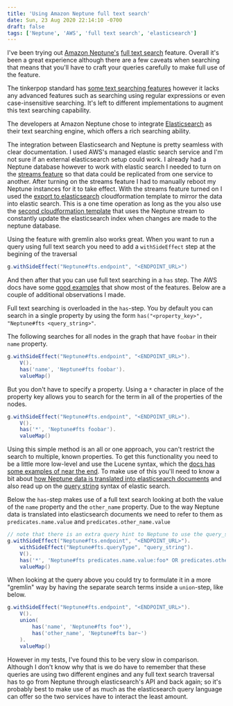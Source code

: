```yaml
---
title: 'Using Amazon Neptune full text search'
date: Sun, 23 Aug 2020 22:14:10 -0700
draft: false
tags: ['Neptune', 'AWS', 'full text search', 'elasticsearch']
---
```


I've been trying out [Amazon Neptune's](https://aws.amazon.com/neptune/) 
[full text search](https://docs.aws.amazon.com/neptune/latest/userguide/full-text-search.html)
feature. Overall it's been a great experience although there are a few caveats when
searching that means that you'll have to craft your queries carefully to make full use
of the feature.

The tinkerpop standard has [some text searching features](http://tinkerpop.apache.org/docs/current/reference/#a-note-on-predicates)
however it lacks any advanced features such as searching using regular expressions or even
case-insensitive searching. It's left to different implementations to augment this text
searching capability. 

The developers at Amazon Neptune chose to integrate [Elasticsearch](https://www.elastic.co) as 
their text searching engine, which offers a rich searching ability. 


The integration between Elasticsearch and Neptune is pretty seamless with clear documentation.
I used AWS's managed elastic search service and I'm not sure if an external elasticsearch 
setup could work. I already had a Neptune database however to work with elastic search I needed
to turn on the [streams feature](https://docs.aws.amazon.com/neptune/latest/userguide/streams.html)
so that data could be replicated from one service to another. After turning on the streams feature
I had to manually reboot my Neptune instances for it to take effect. With the streams feature
turned on I used the [export to elasticsearch](https://github.com/awslabs/amazon-neptune-tools/tree/master/export-neptune-to-elasticsearch) 
cloudformation template to mirror the data into elastic search. This is a one time operation 
as long as the you also use the [second cloudformation template](https://docs.aws.amazon.com/neptune/latest/userguide/full-text-search-cfn-create.html)
that uses the Neptune stream to constantly update the elasticsearch index when changes are made
to the neptune database.

Using the feature with gremlin also works great. When you want to run a query using full text search
you need to add a `withSideEffect` step at the begining of the traversal

```groovy
g.withSideEffect("Neptune#fts.endpoint", "<ENDPOINT_URL>")
```
And then after that you can use full text searching in a `has` step. The AWS docs have some
[good examples](https://docs.aws.amazon.com/neptune/latest/userguide/full-text-search-gremlin.html)
that show most of the features. Below are a couple of additional observations I made.

Full text searching is overloaded in the `has`-step. You by default you can search in a single property
by using the form `has("<property_key>", "Neptune#fts <query_string>"`.

The following searches for all nodes in the graph that have `foobar` in their `name` property.

```groovy
g.withSideEffect("Neptune#fts.endpoint", "<ENDPOINT_URL>").
    V().
    has('name', 'Neptune#fts foobar').
    valueMap()
```

But you don't have to specify a property. Using a `*` character in place of the property key
allows you to search for the term in all of the properties of the nodes.

```groovy
g.withSideEffect("Neptune#fts.endpoint", "<ENDPOINT_URL>").
    V().
    has('*', 'Neptune#fts foobar').
    valueMap()
```

Using this simple method is an all or one approach, you can't restrict the search to multiple, known
properties. To get this functionality you need to be a little more low-level and use the Lucene syntax,
which the [docs has some examples of near the end](https://docs.aws.amazon.com/neptune/latest/userguide/full-text-search-gremlin.html).
To make use of this you'll need to know a bit about [how Neptune data is translated into elasticsearch documents](https://docs.aws.amazon.com/neptune/latest/userguide/full-text-search-model.html)
and also read up on the [query string](https://www.elastic.co/guide/en/elasticsearch/reference/current/query-dsl-query-string-query.html)
syntax of elastic search. 

Below the `has`-step makes use of a full text search looking at both the value of the `name` property
and the `other_name` property. Due to the way Neptune data is translated into elasticsearch documents
we need to refer to them as `predicates.name.value` and `predicates.other_name.value`

```groovy
// note that there is an extra query hint to Neptune to use the query_string syntax for full text search
g.withSideEffect("Neptune#fts.endpoint", "<ENDPOINT_URL>").
    withSideEffect("Neptune#fts.queryType", "query_string").
    V().
    has('*', 'Neptune#fts predicates.name.value:foo* OR predicates.other_name.value:bar~').
    valueMap()
```

When looking at the query above you could try to formulate it in a more "gremlin" way by 
having the separate search terms inside a `union`-step, like below.

```groovy
g.withSideEffect("Neptune#fts.endpoint", "<ENDPOINT_URL>").
    V().
    union(
        has('name', 'Neptune#fts foo*'),
        has('other_name', 'Neptune#fts bar~')
    ).
    valueMap()
```

However in my tests, I've found this to be very slow in comparison. Although I don't know
why that is we do have to remember that these queries are using two different engines and 
any full text search traversal has to go from Neptune through elasticsearch's API and back again; 
so it's probably best to make use of as much as the elasticsearch query language can offer
so the two services have to interact the least amount.